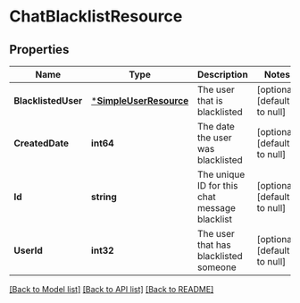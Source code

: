 # ChatBlacklistResource

## Properties
Name | Type | Description | Notes
------------ | ------------- | ------------- | -------------
**BlacklistedUser** | [***SimpleUserResource**](SimpleUserResource.md) | The user that is blacklisted | [optional] [default to null]
**CreatedDate** | **int64** | The date the user was blacklisted | [optional] [default to null]
**Id** | **string** | The unique ID for this chat message blacklist | [optional] [default to null]
**UserId** | **int32** | The user that has blacklisted someone | [optional] [default to null]

[[Back to Model list]](../README.md#documentation-for-models) [[Back to API list]](../README.md#documentation-for-api-endpoints) [[Back to README]](../README.md)


